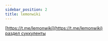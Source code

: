 ```yaml
---
sidebar_position: 2
title: lemonwiki
---
```

[https://t.me/lemonwiki](https://t.me/lemonwiki)  
[раздел суккуленты](https://t.me/lemonwiki/206568)